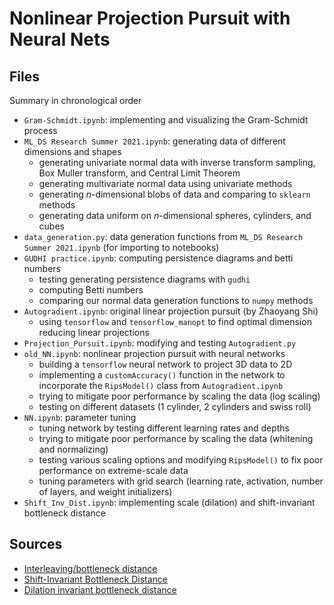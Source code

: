 # Nonlinear Projection Pursuit with Neural Nets
## Files
Summary in chronological order
* `Gram-Schmidt.ipynb`: implementing and visualizing the Gram-Schmidt process
* `ML_DS Research Summer 2021.ipynb`: generating data of different dimensions and shapes
  - generating univariate normal data with inverse transform sampling, Box Muller transform, and Central Limit Theorem
  - generating multivariate normal data using univariate methods
  - generating $n$-dimensional blobs of data and comparing to `sklearn` methods
  - generating data uniform on $n$-dimensional spheres, cylinders, and cubes
* `data_generation.py`: data generation functions from `ML_DS Research Summer 2021.ipynb` (for importing to notebooks)
* `GUDHI practice.ipynb`: computing persistence diagrams and betti numbers
  - testing generating persistence diagrams with `gudhi`
  - computing Betti numbers
  - comparing our normal data generation functions to `numpy` methods
* `Autogradient.ipynb`: original linear projection pursuit (by Zhaoyang Shi)
  - using `tensorflow` and `tensorflow_manopt` to find optimal dimension reducing linear projections
* `Projection_Pursuit.ipynb`: modifying and testing `Autogradient.py`
* `old_NN.ipynb`: nonlinear projection pursuit with neural networks
  - building a `tensorflow` neural network to project 3D data to 2D 
  - implementing a `customAccuracy()` function in the network to incorporate the `RipsModel()` class from `Autogradient.ipynb`
  - trying to mitigate poor performance by scaling the data (log scaling)
  - testing on different datasets (1 cylinder, 2 cylinders and swiss roll)
* `NN.ipynb`: parameter tuning
  - tuning network by testing different learning rates and depths
  - trying to mitigate poor performance by scaling the data (whitening and normalizing)
  - testing various scaling options and modifying `RipsModel()` to fix poor performance on extreme-scale data
  - tuning parameters with grid search (learning rate, activation, number of layers, and weight initializers)
* `Shift_Inv_Dist.ipynb`: implementing scale (dilation) and shift-invariant bottleneck distance

## Sources
* [Interleaving/bottleneck distance](https://arxiv.org/pdf/2201.13012.pdf)
* [Shift-Invariant Bottleneck Distance](https://donsheehy.net/research/cavanna18computing.pdf)
* [Dilation invariant bottleneck distance](https://arxiv.org/pdf/2104.01672.pdf)
